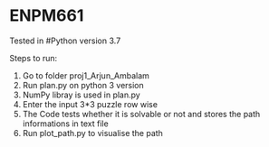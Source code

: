 # ENPM661
Tested in
#Python version 3.7

Steps to run:
1. Go to folder proj1_Arjun_Ambalam
2. Run plan.py on python 3 version
3. NumPy libray is used in plan.py
4. Enter the input 3*3 puzzle row wise
5. The Code tests whether it is solvable or not and stores the path informations in text file
6. Run plot_path.py to visualise the path
